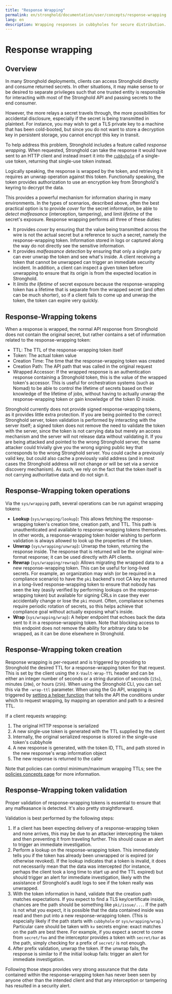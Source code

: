 ```yaml
---
title: "Response Wrapping"
permalink: en/stronghold/documentation/user/concepts/response-wrapping.html
lang: en
description: Wrapping responses in cubbyholes for secure distribution.
---
```


# Response wrapping

## Overview

In many Stronghold deployments, clients can access Stronghold directly and consume returned secrets. In other situations, it may make sense to or be desired to separate privileges such that one trusted entity is responsible for interacting with most of the Stronghold API and passing secrets to the end consumer.

However, the more relays a secret travels through, the more possibilities for accidental disclosure, especially if the secret is being transmitted in plaintext. For instance, you may wish to get a TLS private key to a machine that has been cold-booted, but since you do not want to store a decryption key in persistent storage, you cannot encrypt this key in transit.

To help address this problem, Stronghold includes a feature called _response wrapping_. When requested, Stronghold can take the response it would have sent to an HTTP client and instead insert it into the [`cubbyhole`](../secrets-engines/cubbyhole.html) of a single-use token, returning that single-use token instead.

Logically speaking, the response is wrapped by the token, and retrieving it requires an unwrap operation against this token. Functionally speaking, the token provides authorization to use an encryption key from Stronghold's keyring to decrypt the data.

This provides a powerful mechanism for information sharing in many environments. In the types of scenarios, described above, often the best practical option is to provide _cover_ for the secret information, be able to _detect malfeasance_ (interception, tampering), and limit _lifetime_ of the secret's exposure. Response wrapping performs all three of these duties:

- It provides _cover_ by ensuring that the value being transmitted across the
  wire is not the actual secret but a reference to such a secret, namely the
  response-wrapping token. Information stored in logs or captured along the
  way do not directly see the sensitive information.
- It provides _malfeasance detection_ by ensuring that only a single party can
  ever unwrap the token and see what's inside. A client receiving a token that
  cannot be unwrapped can trigger an immediate security incident. In addition,
  a client can inspect a given token before unwrapping to ensure that its
  origin is from the expected location in Stronghold.
- It _limits the lifetime_ of secret exposure because the response-wrapping
  token has a lifetime that is separate from the wrapped secret (and often can
  be much shorter), so if a client fails to come up and unwrap the token, the
  token can expire very quickly.

## Response-Wrapping tokens

When a response is wrapped, the normal API response from Stronghold does not contain
the original secret, but rather contains a set of information related to the
response-wrapping token:

- TTL: The TTL of the response-wrapping token itself
- Token: The actual token value
- Creation Time: The time that the response-wrapping token was created
- Creation Path: The API path that was called in the original request
- Wrapped Accessor: If the wrapped response is an authentication response
  containing a Stronghold token, this is the value of the wrapped token's accessor.
  This is useful for orchestration systems (such as Nomad) to be able to control
  the lifetime of secrets based on their knowledge of the lifetime of jobs,
  without having to actually unwrap the response-wrapping token or gain
  knowledge of the token ID inside.

Stronghold currently does not provide signed response-wrapping tokens, as it
provides little extra protection. If you are being pointed to the correct Stronghold
server, token validation is performed by interacting with the server itself; a
signed token does not remove the need to validate the token with the server,
since the token is not carrying data but merely an access mechanism and the
server will not release data without validating it. If you are being attacked
and pointed to the wrong Stronghold server, the same attacker could trivially give
you the wrong signing public key that corresponds to the wrong Stronghold server.
You could cache a previously valid key, but could also cache a previously valid
address (and in most cases the Stronghold address will not change or will be set via
a service discovery mechanism). As such, we rely on the fact that the token
itself is not carrying authoritative data and do not sign it.

## Response-Wrapping token operations

Via the `sys/wrapping` path, several operations can be run against wrapping
tokens:

- **Lookup** (`sys/wrapping/lookup`)**:** This allows fetching the response-wrapping
  token's creation time, creation path, and TTL. This path is unauthenticated
  and available to response-wrapping tokens themselves. In other words, a
  response-wrapping token holder wishing to perform validation is always
  allowed to look up the properties of the token.
- **Unwrap** (`sys/wrapping/unwrap`)**:** Unwrap the token, returning the response
  inside. The response that is returned will be the original wire-format
  response; it can be used directly with API clients.
- **Rewrap** (`sys/wrapping/rewrap`)**:** Allows migrating the wrapped data to a new
  response-wrapping token. This can be useful for long-lived secrets. For
  example, an organization may wish (or be required in a compliance scenario)
  to have the `pki` backend's root CA key be returned in a long-lived
  response-wrapping token to ensure that nobody has seen the key (easily
  verified by performing lookups on the response-wrapping token) but available
  for signing CRLs in case they ever accidentally change or lose the `pki`
  mount. Often, compliance schemes require periodic rotation of secrets, so
  this helps achieve that compliance goal without actually exposing what's
  inside.
- **Wrap** (`sys/wrapping/wrap`)**:** A helper endpoint that echoes back the data sent
  to it in a response-wrapping token. Note that blocking access to this
  endpoint does not remove the ability for arbitrary data to be wrapped, as it
  can be done elsewhere in Stronghold.

## Response-Wrapping token creation

Response wrapping is per-request and is triggered by providing to Stronghold the
desired TTL for a response-wrapping token for that request. This is set by the
client using the `X-Vault-Wrap-TTL` header and can be either an integer number
of seconds or a string duration of seconds (`15s`), minutes (`20m`), or hours
(`25h`). When using the Stronghold CLI, you can set this via the `-wrap-ttl`
parameter. When using the Go API, wrapping is triggered by [setting a helper
function](https://godoc.org/github.com/hashicorp/vault/api#Client.SetWrappingLookupFunc)
that tells the API the conditions under which to request wrapping, by mapping
an operation and path to a desired TTL.

If a client requests wrapping:

1. The original HTTP response is serialized
2. A new single-use token is generated with the TTL supplied by the client
3. Internally, the original serialized response is stored in the single-use
   token's cubbyhole
4. A new response is generated, with the token ID, TTL, and path stored in the
   new response's wrap information object
5. The new response is returned to the caller

Note that policies can control minimum/maximum wrapping TTLs; see the [policies
concepts page](policy.html) for
more information.

## Response-Wrapping token validation

Proper validation of response-wrapping tokens is essential to ensure that any
malfeasance is detected. It's also pretty straightforward.

Validation is best performed by the following steps:

1. If a client has been expecting delivery of a response-wrapping token and
   none arrives, this may be due to an attacker intercepting the token and then
   preventing it from traveling further. This should cause an alert to trigger
   an immediate investigation.
2. Perform a lookup on the response-wrapping token. This immediately tells you
   if the token has already been unwrapped or is expired (or otherwise
   revoked). If the lookup indicates that a token is invalid, it does not
   necessarily mean that the data was intercepted (for instance, perhaps the
   client took a long time to start up and the TTL expired) but should trigger
   an alert for immediate investigation, likely with the assistance of Stronghold's
   audit logs to see if the token really was unwrapped.
3. With the token information in hand, validate that the creation path matches
   expectations. If you expect to find a TLS key/certificate inside, chances
   are the path should be something like `pki/issue/...`. If the path is not
   what you expect, it is possible that the data contained inside was read and
   then put into a new response-wrapping token. (This is especially likely if
   the path starts with `cubbyhole` or `sys/wrapping/wrap`.) Particular care
   should be taken with `kv` secrets engine: exact matches on the path are best
   there. For example, if you expect a secret to come from `secret/foo` and
   the interceptor provides a token with `secret/bar` as the path, simply
   checking for a prefix of `secret/` is not enough.
4. After prefix validation, unwrap the token. If the unwrap fails, the response
   is similar to if the initial lookup fails: trigger an alert for immediate
   investigation.

Following those steps provides very strong assurance that the data contained
within the response-wrapping token has never been seen by anyone other than the
intended client and that any interception or tampering has resulted in a
security alert.